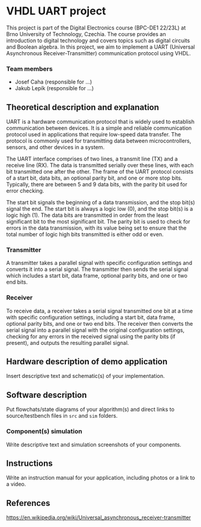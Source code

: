 # VHDL UART project

This project is part of the Digital Electronics course (BPC-DE1 22/23L) at Brno University of Technology, Czechia. The course provides an introduction to digital technology and covers topics such as digital circuits and Boolean algebra. In this project, we aim to implement a UART (Universal Asynchronous Receiver-Transmitter) communication protocol using VHDL.

### Team members

* Josef Caha    (responsible for ...)
* Jakub Lepík   (responsible for ...)

## Theoretical description and explanation

UART is a hardware communication protocol that is widely used to establish communication between devices. It is a simple and reliable communication protocol used in applications that require low-speed data transfer. The protocol is commonly used for transmitting data between microcontrollers, sensors, and other devices in a system.

The UART interface comprises of two lines, a transmit line (TX) and a receive line (RX). The data is transmitted serially over these lines, with each bit transmitted one after the other. The frame of the UART protocol consists of a start bit, data bits, an optional parity bit, and one or more stop bits. Typically, there are between 5 and 9 data bits, with the parity bit used for error checking.

The start bit signals the beginning of a data transmission, and the stop bit(s) signal the end. The start bit is always a logic low (0), and the stop bit(s) is a logic high (1). The data bits are transmitted in order from the least significant bit to the most significant bit. The parity bit is used to check for errors in the data transmission, with its value being set to ensure that the total number of logic high bits transmitted is either odd or even.

### Transmitter

A transmitter takes a parallel signal with specific configuration settings and converts it into a serial signal. The transmitter then sends the serial signal which includes a start bit, data frame, optional parity bits, and one or two end bits.

### Receiver

To receive data, a receiver takes a serial signal transmitted one bit at a time with specific configuration settings, including a start bit, data frame, optional parity bits, and one or two end bits. The receiver then converts the serial signal into a parallel signal with the original configuration settings, checking for any errors in the received signal using the parity bits (if present), and outputs the resulting parallel signal.

## Hardware description of demo application

Insert descriptive text and schematic(s) of your implementation.

## Software description

Put flowchats/state diagrams of your algorithm(s) and direct links to source/testbench files in `src` and `sim` folders. 

### Component(s) simulation

Write descriptive text and simulation screenshots of your components.

## Instructions

Write an instruction manual for your application, including photos or a link to a video.

## References

https://en.wikipedia.org/wiki/Universal_asynchronous_receiver-transmitter
